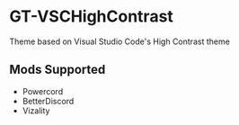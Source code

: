 # GT-VSCHighContrast

Theme based on Visual Studio Code's High Contrast theme

## Mods Supported

- Powercord
- BetterDiscord
- Vizality